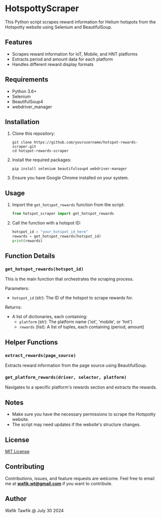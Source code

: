 # HotspottyScraper
This Python script scrapes reward information for Helium hotspots from the Hotspotty website using Selenium and BeautifulSoup.

## Features

- Scrapes reward information for IoT, Mobile, and HNT platforms
- Extracts period and amount data for each platform
- Handles different reward display formats

## Requirements

- Python 3.6+
- Selenium
- BeautifulSoup4
- webdriver_manager

## Installation

1. Clone this repository:
   ```
   git clone https://github.com/yourusername/hotspot-rewards-scraper.git
   cd hotspot-rewards-scraper
   ```

2. Install the required packages:
   ```
   pip install selenium beautifulsoup4 webdriver-manager
   ```

3. Ensure you have Google Chrome installed on your system.

## Usage

1. Import the `get_hotspot_rewards` function from the script:
   ```python
   from hotspot_scraper import get_hotspot_rewards
   ```

2. Call the function with a hotspot ID:
   ```python
   hotspot_id = "your_hotspot_id_here"
   rewards = get_hotspot_rewards(hotspot_id)
   print(rewards)
   ```

## Function Details

### `get_hotspot_rewards(hotspot_id)`

This is the main function that orchestrates the scraping process.

Parameters:
- `hotspot_id` (str): The ID of the hotspot to scrape rewards for.

Returns:
- A list of dictionaries, each containing:
  - `platform` (str): The platform name ('iot', 'mobile', or 'hnt')
  - `rewards` (list): A list of tuples, each containing (period, amount)

## Helper Functions

### `extract_rewards(page_source)`

Extracts reward information from the page source using BeautifulSoup.

### `get_platform_rewards(driver, selector, platform)`

Navigates to a specific platform's rewards section and extracts the rewards.

## Notes
- Make sure you have the necessary permissions to scrape the Hotspotty website.
- The script may need updates if the website's structure changes.

## License

[MIT License](https://opensource.org/licenses/MIT)

## Contributing

Contributions, issues, and feature requests are welcome. Feel free to email me at **[wafik.wt@gmail.com](mailto:wafik.wt@gmail.com)** if you want to contribute.

## Author

Wafik Tawfik @ July 30 2024
